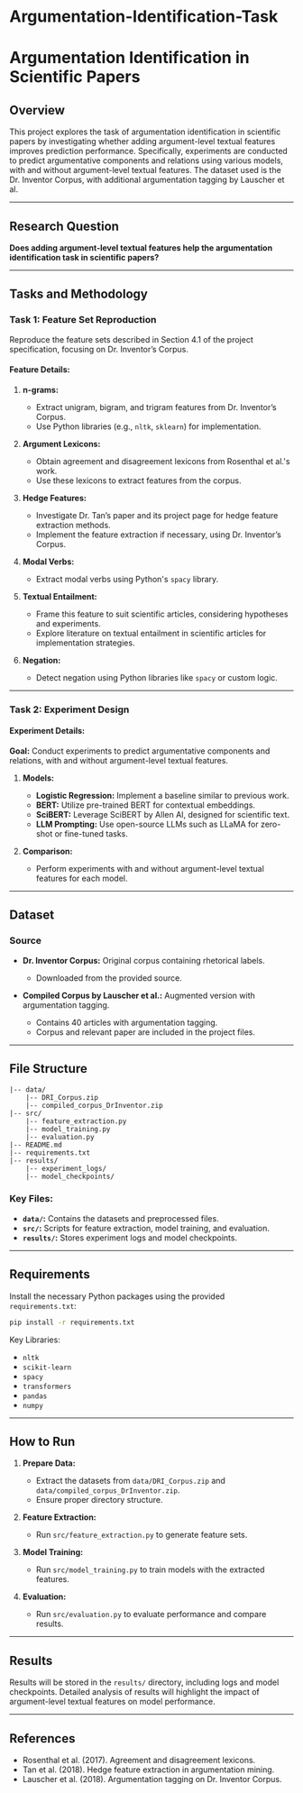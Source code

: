 # Argumentation-Identification-Task
# Argumentation Identification in Scientific Papers

## Overview
This project explores the task of argumentation identification in scientific papers by investigating whether adding argument-level textual features improves prediction performance. Specifically, experiments are conducted to predict argumentative components and relations using various models, with and without argument-level textual features. The dataset used is the Dr. Inventor Corpus, with additional argumentation tagging by Lauscher et al.

---

## Research Question
**Does adding argument-level textual features help the argumentation identification task in scientific papers?**

---

## Tasks and Methodology

### Task 1: Feature Set Reproduction

Reproduce the feature sets described in Section 4.1 of the project specification, focusing on Dr. Inventor’s Corpus.

#### Feature Details:
1. **n-grams:**
   - Extract unigram, bigram, and trigram features from Dr. Inventor’s Corpus.
   - Use Python libraries (e.g., `nltk`, `sklearn`) for implementation.

2. **Argument Lexicons:**
   - Obtain agreement and disagreement lexicons from Rosenthal et al.'s work.
   - Use these lexicons to extract features from the corpus.

3. **Hedge Features:**
   - Investigate Dr. Tan’s paper and its project page for hedge feature extraction methods.
   - Implement the feature extraction if necessary, using Dr. Inventor’s Corpus.

4. **Modal Verbs:**
   - Extract modal verbs using Python's `spacy` library.

5. **Textual Entailment:**
   - Frame this feature to suit scientific articles, considering hypotheses and experiments.
   - Explore literature on textual entailment in scientific articles for implementation strategies.

6. **Negation:**
   - Detect negation using Python libraries like `spacy` or custom logic.

---

### Task 2: Experiment Design

#### Experiment Details:

**Goal:** Conduct experiments to predict argumentative components and relations, with and without argument-level textual features.

1. **Models:**
   - **Logistic Regression:** Implement a baseline similar to previous work.
   - **BERT:** Utilize pre-trained BERT for contextual embeddings.
   - **SciBERT:** Leverage SciBERT by Allen AI, designed for scientific text.
   - **LLM Prompting:** Use open-source LLMs such as LLaMA for zero-shot or fine-tuned tasks.

2. **Comparison:**
   - Perform experiments with and without argument-level textual features for each model.

---

## Dataset

### Source
- **Dr. Inventor Corpus:** Original corpus containing rhetorical labels.
  - Downloaded from the provided source.

- **Compiled Corpus by Lauscher et al.:** Augmented version with argumentation tagging.
  - Contains 40 articles with argumentation tagging.
  - Corpus and relevant paper are included in the project files.

---

## File Structure

```
|-- data/
    |-- DRI_Corpus.zip
    |-- compiled_corpus_DrInventor.zip
|-- src/
    |-- feature_extraction.py
    |-- model_training.py
    |-- evaluation.py
|-- README.md
|-- requirements.txt
|-- results/
    |-- experiment_logs/
    |-- model_checkpoints/
```

### Key Files:
- **`data/`:** Contains the datasets and preprocessed files.
- **`src/`:** Scripts for feature extraction, model training, and evaluation.
- **`results/`:** Stores experiment logs and model checkpoints.

---

## Requirements

Install the necessary Python packages using the provided `requirements.txt`:

```bash
pip install -r requirements.txt
```

Key Libraries:
- `nltk`
- `scikit-learn`
- `spacy`
- `transformers`
- `pandas`
- `numpy`

---

## How to Run

1. **Prepare Data:**
   - Extract the datasets from `data/DRI_Corpus.zip` and `data/compiled_corpus_DrInventor.zip`.
   - Ensure proper directory structure.

2. **Feature Extraction:**
   - Run `src/feature_extraction.py` to generate feature sets.

3. **Model Training:**
   - Run `src/model_training.py` to train models with the extracted features.

4. **Evaluation:**
   - Run `src/evaluation.py` to evaluate performance and compare results.

---

## Results
Results will be stored in the `results/` directory, including logs and model checkpoints. Detailed analysis of results will highlight the impact of argument-level textual features on model performance.

---

## References

- Rosenthal et al. (2017). Agreement and disagreement lexicons.
- Tan et al. (2018). Hedge feature extraction in argumentation mining.
- Lauscher et al. (2018). Argumentation tagging on Dr. Inventor Corpus.

